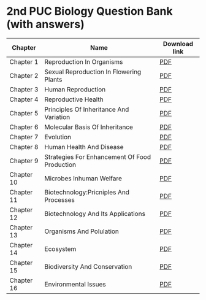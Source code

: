 # 2nd PUC Biology Question Bank (with answers)

|Chapter|Name |Download link|
|-|-|-|
|Chapter 1| Reproduction In Organisms| [PDF](https://github.com/KaveriBridge/PUCExams/raw/main/2ndPUC/Biology/QuestionBank/36_2nd_PUC_ch1.pdf)|
|Chapter 2| Sexual Reproduction In Flowering Plants| [PDF](https://github.com/KaveriBridge/PUCExams/raw/main/2ndPUC/Biology/QuestionBank/36_2nd_PUC_ch2.pdf)|
|Chapter 3| Human Reproduction| [PDF](https://github.com/KaveriBridge/PUCExams/raw/main/2ndPUC/Biology/QuestionBank/36_2nd_PUC_ch3.pdf)|
|Chapter 4| Reproductive Health| [PDF](https://github.com/KaveriBridge/PUCExams/raw/main/2ndPUC/Biology/QuestionBank/36_2nd_PUC_ch4.pdf)|
|Chapter 5| Principles Of Inheritance And Variation| [PDF](https://github.com/KaveriBridge/PUCExams/raw/main/2ndPUC/Biology/QuestionBank/36_2nd_PUC_ch5.pdf)|
|Chapter 6| Molecular Basis Of Inheritance| [PDF](https://github.com/KaveriBridge/PUCExams/raw/main/2ndPUC/Biology/QuestionBank/36_2nd_PUC_ch6.pdf)|
|Chapter 7| Evolution | [PDF](https://github.com/KaveriBridge/PUCExams/raw/main/2ndPUC/Biology/QuestionBank/36_2nd_PUC_ch7.pdf)|
|Chapter 8| Human Health And Disease| [PDF](https://github.com/KaveriBridge/PUCExams/raw/main/2ndPUC/Biology/QuestionBank/36_2nd_PUC_ch8.pdf)|
|Chapter 9| Strategies For Enhancement Of Food Production| [PDF](https://github.com/KaveriBridge/PUCExams/raw/main/2ndPUC/Biology/QuestionBank/36_2nd_PUC_ch9.pdf)|
|Chapter 10|Microbes Inhuman Welfare | [PDF](https://github.com/KaveriBridge/PUCExams/raw/main/2ndPUC/Biology/QuestionBank/36_2nd_PUC_ch10.pdf)|
|Chapter 11|Biotechnology:Pricniples And Processes | [PDF](https://github.com/KaveriBridge/PUCExams/raw/main/2ndPUC/Biology/QuestionBank/36_2nd_PUC_ch11.pdf)|
|Chapter 12|Biotechnology And Its Applications | [PDF](https://github.com/KaveriBridge/PUCExams/raw/main/2ndPUC/Biology/QuestionBank/36_2nd_PUC_ch12.pdf)|
|Chapter 13|Organisms And Polulation | [PDF](https://github.com/KaveriBridge/PUCExams/raw/main/2ndPUC/Biology/QuestionBank/36_2nd_PUC_ch13.pdf)|
|Chapter 14|Ecosystem | [PDF](https://github.com/KaveriBridge/PUCExams/raw/main/2ndPUC/Biology/QuestionBank/36_2nd_PUC_ch14.pdf)|
|Chapter 15|Biodiversity And Conservation  | [PDF](https://github.com/KaveriBridge/PUCExams/raw/main/2ndPUC/Biology/QuestionBank/36_2nd_PUC_ch15.pdf)|
|Chapter 16|Environmental Issues  | [PDF](https://github.com/KaveriBridge/PUCExams/raw/main/2ndPUC/Biology/QuestionBank/36_2nd_PUC_ch16.pdf)|
